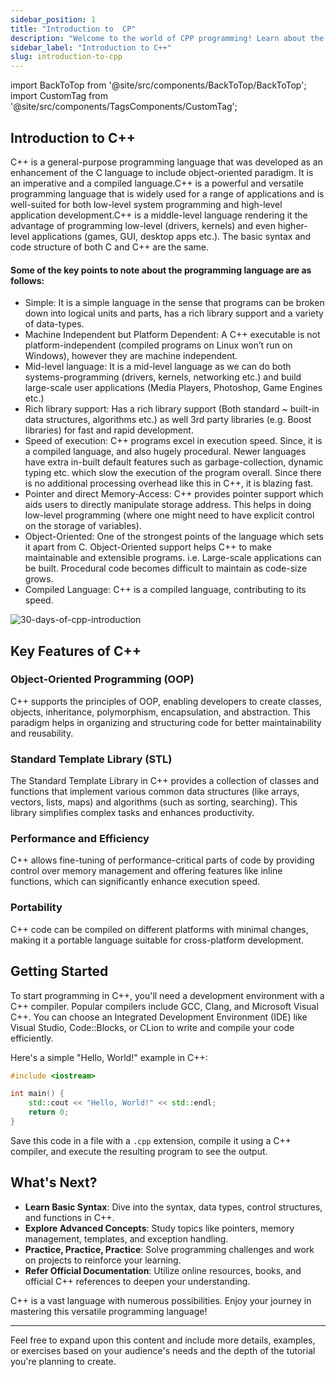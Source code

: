 ```yaml
---
sidebar_position: 1
title: "Introduction to  CP"
description: "Welcome to the world of CPP programming! Learn about the key features of C++, its applications, and how to get started with C programming"
sidebar_label: "Introduction to C++"
slug: introduction-to-cpp
---
```


import BackToTop from '@site/src/components/BackToTop/BackToTop';
import CustomTag from '@site/src/components/TagsComponents/CustomTag';

## Introduction to C++

C++ is a general-purpose programming language that was developed as an enhancement of the C language to include object-oriented paradigm. It is an imperative and a compiled language.C++ is a powerful and versatile programming language that is widely used for a range of applications and is well-suited for both low-level system programming and high-level application development.C++ is a middle-level language rendering it the advantage of programming low-level (drivers, kernels) and even higher-level applications (games, GUI, desktop apps etc.). The basic syntax and code structure of both C and C++ are the same. 

#### Some of the key points to note about the programming language are as follows:

- Simple: It is a simple language in the sense that programs can be broken down into logical units and parts, has a rich library support and a variety of data-types.
- Machine Independent but Platform Dependent: A C++ executable is not platform-independent (compiled programs on Linux won’t run on Windows), however they are machine independent.
- Mid-level language: It is a mid-level language as we can do both systems-programming (drivers, kernels, networking etc.) and build large-scale user applications (Media Players, Photoshop, Game Engines etc.)
- Rich library support: Has a rich library support (Both standard ~ built-in data structures, algorithms etc.) as well 3rd party libraries (e.g. Boost libraries) for fast and rapid development.
- Speed of execution: C++ programs excel in execution speed. Since, it is a compiled language, and also hugely procedural. Newer languages have extra in-built default features such as garbage-collection, dynamic typing etc. which slow the execution of the program overall. Since there is no additional processing overhead like this in C++, it is blazing fast.
- Pointer and direct Memory-Access: C++ provides pointer support which aids users to directly manipulate storage address. This helps in doing low-level programming (where one might need to have explicit control on the storage of variables).
- Object-Oriented: One of the strongest points of the language which sets it apart from C. Object-Oriented support helps C++ to make maintainable and extensible programs. i.e. Large-scale applications can be built. Procedural code becomes difficult to maintain as code-size grows.
- Compiled Language: C++ is a compiled language, contributing to its speed.

![30-days-of-cpp-introduction](../../static/img/day-01/introduction-to-cpp.png)

## Key Features of C++

### Object-Oriented Programming (OOP)

C++ supports the principles of OOP, enabling developers to create classes, objects, inheritance, polymorphism, encapsulation, and abstraction. This paradigm helps in organizing and structuring code for better maintainability and reusability.

### Standard Template Library (STL)

The Standard Template Library in C++ provides a collection of classes and functions that implement various common data structures (like arrays, vectors, lists, maps) and algorithms (such as sorting, searching). This library simplifies complex tasks and enhances productivity.

### Performance and Efficiency

C++ allows fine-tuning of performance-critical parts of code by providing control over memory management and offering features like inline functions, which can significantly enhance execution speed.

### Portability

C++ code can be compiled on different platforms with minimal changes, making it a portable language suitable for cross-platform development.

## Getting Started

To start programming in C++, you'll need a development environment with a C++ compiler. Popular compilers include GCC, Clang, and Microsoft Visual C++. You can choose an Integrated Development Environment (IDE) like Visual Studio, Code::Blocks, or CLion to write and compile your code efficiently.

Here's a simple "Hello, World!" example in C++:

```cpp
#include <iostream>

int main() {
    std::cout << "Hello, World!" << std::endl;
    return 0;
}
```

Save this code in a file with a `.cpp` extension, compile it using a C++ compiler, and execute the resulting program to see the output.

## What's Next?

- **Learn Basic Syntax**: Dive into the syntax, data types, control structures, and functions in C++.
- **Explore Advanced Concepts**: Study topics like pointers, memory management, templates, and exception handling.
- **Practice, Practice, Practice**: Solve programming challenges and work on projects to reinforce your learning.
- **Refer Official Documentation**: Utilize online resources, books, and official C++ references to deepen your understanding.

C++ is a vast language with numerous possibilities. Enjoy your journey in mastering this versatile programming language!

---

Feel free to expand upon this content and include more details, examples, or exercises based on your audience's needs and the depth of the tutorial you're planning to create.

<BackToTop />